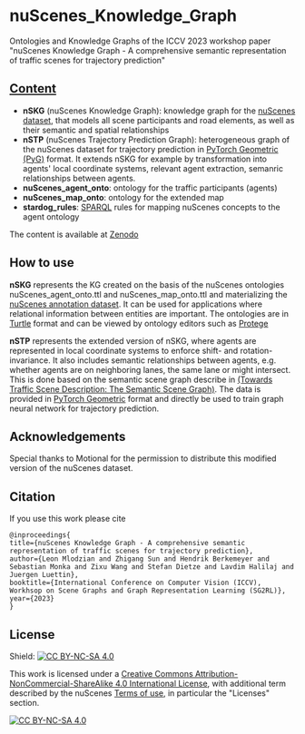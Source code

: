 # nuScenes_Knowledge_Graph  
Ontologies and Knowledge Graphs of the ICCV 2023 workshop paper "nuScenes Knowledge Graph - A comprehensive semantic representation of traffic scenes for trajectory prediction"

## [Content](https://zenodo.org/records/10074393)
  - **nSKG** (nuScenes Knowledge Graph): knowledge graph for the [nuScenes dataset](https://www.nuscenes.org/nuscenes), that models all scene participants and road elements, as well as their semantic and spatial relationships
  - **nSTP** (nuScenes Trajectory Prediction Graph): heterogeneous graph of the nuScenes dataset for trajectory prediction in [PyTorch Geometric (PyG)](https://pytorch-geometric.readthedocs.io/en/latest/) format. It extends nSKG for example by transformation into agents' local coordinate systems, relevant agent extraction, semanric relationships between agents.
  - **nuScenes_agent_onto**: ontology for the traffic participants (agents)
  - **nuScenes_map_onto**: ontology for the extended map
  - **stardog_rules**: [SPARQL](https://www.w3.org/TR/rdf-sparql-query/) rules for mapping nuScenes concepts to the agent ontology

The content is available at [Zenodo](https://zenodo.org/records/10074393)

## How to use
**nSKG** represents the KG created on the basis of the nuScenes ontologies nuScenes_agent_onto.ttl and nuScenes_map_onto.ttl and materializing the [nuScenes annotation dataset](https://www.nuscenes.org/nuscenes#data-annotation). It can be used for applications where relational information between entities are important. The ontologies are in [Turtle](https://www.w3.org/TR/turtle/) format and can be viewed by ontology editors such as [Protege](https://protege.standord.edu/) 

**nSTP** represents the extended version of nSKG, where agents are represented in local coordinate systems to enforce shift- and rotation-invariance. It also includes semantic relationships between agents, e.g. whether agents are on neighboring lanes, the same lane or might intersect. This is done based on the semantic scene graph describe in [(Towards Traffic Scene Description: The Semantic Scene Graph)](https://arxiv.org/abs/2111.10196). The data is provided in [PyTorch Geometric](https://pyg.org/) format and directly be used to train graph neural network for trajectory prediction.

## Acknowledgements
Special thanks to Motional for the permission to distribute this modified version of the nuScenes dataset.

## Citation
If you use this work please cite
```
@inproceedings{
title={nuScenes Knowledge Graph - A comprehensive semantic representation of traffic scenes for trajectory prediction},
author={Leon Mlodzian and Zhigang Sun and Hendrik Berkemeyer and Sebastian Monka and Zixu Wang and Stefan Dietze and Lavdim Halilaj and Juergen Luettin},
booktitle={International Conference on Computer Vision (ICCV), Workhsop on Scene Graphs and Graph Representation Learning (SG2RL)},
year={2023}
}
```
## License
Shield: [![CC BY-NC-SA 4.0][cc-by-nc-sa-shield]][cc-by-nc-sa]

This work is licensed under a
[Creative Commons Attribution-NonCommercial-ShareAlike 4.0 International License][cc-by-nc-sa], 
with additional term described by the nuScenes [Terms of use](https://www.nuscenes.org/terms-of-use), in particular the "Licenses" section.

[![CC BY-NC-SA 4.0][cc-by-nc-sa-image]][cc-by-nc-sa]

[cc-by-nc-sa]: http://creativecommons.org/licenses/by-nc-sa/4.0/
[cc-by-nc-sa-image]: https://licensebuttons.net/l/by-nc-sa/4.0/88x31.png
[cc-by-nc-sa-shield]: https://img.shields.io/badge/License-CC%20BY--NC--SA%204.0-lightgrey.svg
